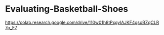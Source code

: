 # Evaluating-Basketball-Shoes
https://colab.research.google.com/drive/110w01h8tPxgyIAJKF4gsoBZqCLR7p_F7
